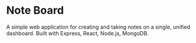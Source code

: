 # Note Board

A simple web application for creating and taking notes on a single, unified dashboard. Built with Express, React, Node.js, MongoDB. 
